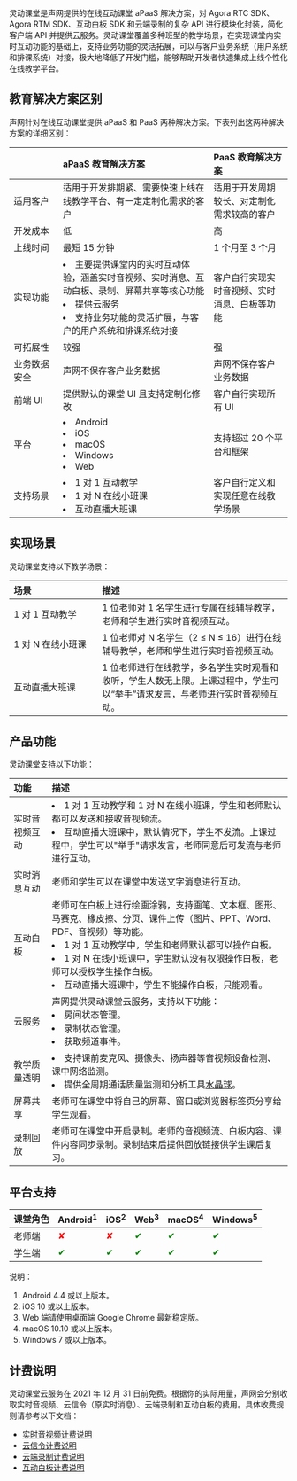 灵动课堂是声网提供的在线互动课堂 aPaaS 解决方案，对 Agora RTC SDK、Agora RTM SDK、互动白板 SDK 和云端录制的复杂 API 进行模块化封装，简化客户端 API 并提供云服务。灵动课堂覆盖多种班型的教学场景，在实现课堂内实时互动功能的基础上，支持业务功能的灵活拓展，可以与客户业务系统（用户系统和排课系统）对接，极大地降低了开发门槛，能够帮助开发者快速集成上线个性化在线教学平台。

## 教育解决方案区别

声网针对在线互动课堂提供 aPaaS 和 PaaS 两种解决方案。下表列出这两种解决方案的详细区别：

| <span style="white-space:nowrap;">&emsp;&emsp;&emsp;&emsp;</span> | aPaaS 教育解决方案                                           | PaaS 教育解决方案                            |
| :----------------------------------------------------------- | :----------------------------------------------------------- | :------------------------------------------- |
| 适用客户                                                     | 适用于开发排期紧、需要快速上线在线教学平台、有一定定制化需求的客户 | 适用于开发周期较长、对定制化需求较高的客户   |
| 开发成本                                                     | 低                                                           | 高                                           |
| 上线时间                                                     | 最短 15 分钟                                                 | 1 个月至 3 个月                              |
| 实现功能                                                     | <li>主要提供课堂内的实时互动体验，涵盖实时音视频、实时消息、互动白板、录制、屏幕共享等核心功能<li>提供云服务<li>支持业务功能的灵活扩展，与客户的用户系统和排课系统对接 | 客户自行实现实时音视频、实时消息、白板等功能 |
| 可拓展性                                                     | 较强                                                         | 强                                           |
| 业务数据安全                                                 | 声网不保存客户业务数据                                       | 声网不保存客户业务数据                       |
| 前端 UI                                                      | 提供默认的课堂 UI 且支持定制化修改                           | 客户自行实现所有 UI                          |
| 平台                                                         | <li>Android<li>iOS<li>macOS<li>Windows<li>Web                | 支持超过 20 个平台和框架                     |
| 支持场景                                                     | <li>1 对 1 互动教学<li>1 对 N 在线小班课<li>互动直播大班课   | 客户自行定义和实现任意在线教学场景           |

## 实现场景

灵动课堂支持以下教学场景：

| <span style="white-space:nowrap;">场景&emsp;&emsp;&emsp;&emsp;&emsp;&emsp;&emsp;</span> | 描述                                                         |
| :----------------------------------------------------------- | :----------------------------------------------------------- |
| 1 对 1 互动教学                                              | 1 位老师对 1 名学生进行专属在线辅导教学，老师和学生进行实时音视频互动。 |
| 1 对 N 在线小班课                                            | 1 位老师对 N 名学生（2 ≤ N ≤ 16）进行在线辅导教学，老师和学生进行实时音视频互动。 |
| 互动直播大班课                                               | 1 位老师进行在线教学，多名学生实时观看和收听，学生人数无上限。上课过程中，学生可以“举手”请求发言，与老师进行实时音视频互动。 |

## 产品功能

灵动课堂支持以下功能：

| 功能           | 描述                                                         |
| :------------- | :----------------------------------------------------------- |
| 实时音视频互动 | <li>1 对 1 互动教学和 1 对 N 在线小班课，学生和老师默认都可以发送和接收音视频流。<li>互动直播大班课中，默认情况下，学生不发流。上课过程中，学生可以"举手"请求发言，老师同意后可发流与老师进行互动。 |
| 实时消息互动   | 老师和学生可以在课堂中发送文字消息进行互动。                 |
| 互动白板       | 老师可在白板上进行绘画涂鸦，支持画笔、文本框、图形、马赛克、橡皮擦、分页、课件上传（图片、PPT、Word、PDF、音视频）等功能。<li>1 对 1 互动教学中，学生和老师默认都可以操作白板。<li>1 对 N 在线小班课中，学生默认没有权限操作白板，老师可以授权学生操作白板。<li>互动直播大班课中，学生不能操作白板，只能观看。 |
| 云服务         | 声网提供灵动课堂云服务，支持以下功能：<li>房间状态管理。<li>录制状态管理。<li>获取频道事件。 |
| 教学质量透明   | <li>支持课前麦克风、摄像头、扬声器等音视频设备检测、课中网络监测。<li>提供全周期通话质量监测和分析工具[水晶球](/cn/Agora%20Analytics/aa_guide?platform=All%20Platforms)。 |
| 屏幕共享       | 老师可在课堂中将自己的屏幕、窗口或浏览器标签页分享给学生观看。 |
| 录制回放       | 老师可在课堂中开启录制。老师的音视频流、白板内容、课件内容同步录制。录制结束后提供回放链接供学生课后复习。 |

## 平台支持

| 课堂角色 | Android<sup>1</sup>          | iOS<sup>2</sup>              | Web<sup>3</sup>              | macOS<sup>4</sup>            | Windows<sup>5</sup>          |
| :------- | :--------------------------- | :--------------------------- | :--------------------------- | :--------------------------- | :--------------------------- |
| 老师端   | <font color="red">✘</font>   | <font color="red">✘</font>   | <font color="green">✔</font> | <font color="green">✔</font> | <font color="green">✔</font> |
| 学生端   | <font color="green">✔</font> | <font color="green">✔</font> | <font color="green">✔</font> | <font color="green">✔</font> | <font color="green">✔</font> |

说明：

1. Android 4.4 或以上版本。
2. iOS 10 或以上版本。
3. Web 端请使用桌面端 Google Chrome 最新稳定版。
4. macOS 10.10 或以上版本。
5. Windows 7 或以上版本。

## 计费说明

灵动课堂云服务在 2021 年 12 月 31 日前免费。根据你的实际用量，声网会分别收取实时音视频、云信令（原实时消息）、云端录制和互动白板的费用。具体收费规则请参考以下文档：

- [实时音视频计费说明](https://docs.agora.io/cn/Interactive%20Broadcast/billing_rtc?platform=Android)
- [云信令计费说明](https://docs.agora.io/cn/Real-time-Messaging/billing_rtm?platform=All%20Platforms)
- [云端录制计费说明](https://docs.agora.io/cn/cloud-recording/billing_cloud_recording?platform=RESTful)
- [互动白板计费说明](https://www.herewhite.com/zh-CN/price)